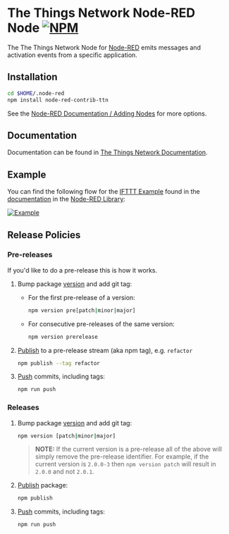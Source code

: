 # The Things Network Node-RED Node [![NPM](https://img.shields.io/npm/v/node-red-contrib-ttn.svg?maxAge=2592000)](http://flows.nodered.org/node/node-red-contrib-ttn)

The The Things Network Node for [Node-RED](http://nodered.org) emits messages and activation events from a specific application.

## Installation

```bash
cd $HOME/.node-red
npm install node-red-contrib-ttn
```

See the [Node-RED Documentation / Adding Nodes](http://nodered.org/docs/getting-started/adding-nodes) for more options.

## Documentation

Documentation can be found in [The Things Network Documentation](https://www.thethingsnetwork.org/docs/node-js/).

## Example

You can find the following flow for the [IFTTT Example](https://www.thethingsnetwork.org/docs/node-red/#example-ifttt) found in the [documentation](https://www.thethingsnetwork.org/docs/node-js/) in the  [Node-RED Library](http://flows.nodered.org/flow/2d475e136cda21c3d642b0da66e565fe):

[![Example](https://www.thethingsnetwork.org/docs/assets/node-red-ifttt-flow.png)](http://flows.nodered.org/flow/2d475e136cda21c3d642b0da66e565fe)

## Release Policies

### Pre-releases
If you'd like to do a pre-release this is how it works.

1.  Bump package [version](https://docs.npmjs.com/cli/version) and add git tag:

	- For the first pre-release of a version:

		```bash
		npm version pre[patch|minor|major]
		```
		
	- For consecutive pre-releases of the same version:

		```bash
		npm version prerelease
		```
	
2.	[Publish](https://docs.npmjs.com/cli/publish) to a pre-release stream (aka npm tag), e.g. `refactor`

	```bash
	npm publish --tag refactor
	```
	
3. [Push](https://git-scm.com/docs/git-push) commits, including tags:

	```bash
	npm run push
	```

### Releases

1. Bump package [version](https://docs.npmjs.com/cli/version) and add git tag:

	```bash
	npm version [patch|minor|major]
	```
	
	> **NOTE:** If the current version is a pre-release all of the above will simply remove the pre-release identifier. For example, if the current version is `2.0.0-3` then `npm version patch` will result in `2.0.0` and not `2.0.1`.

2. [Publish](https://docs.npmjs.com/cli/publish) package:

	```bash
	npm publish
	```
3. [Push](https://git-scm.com/docs/git-push) commits, including tags:

	```bash
	npm run push
	```